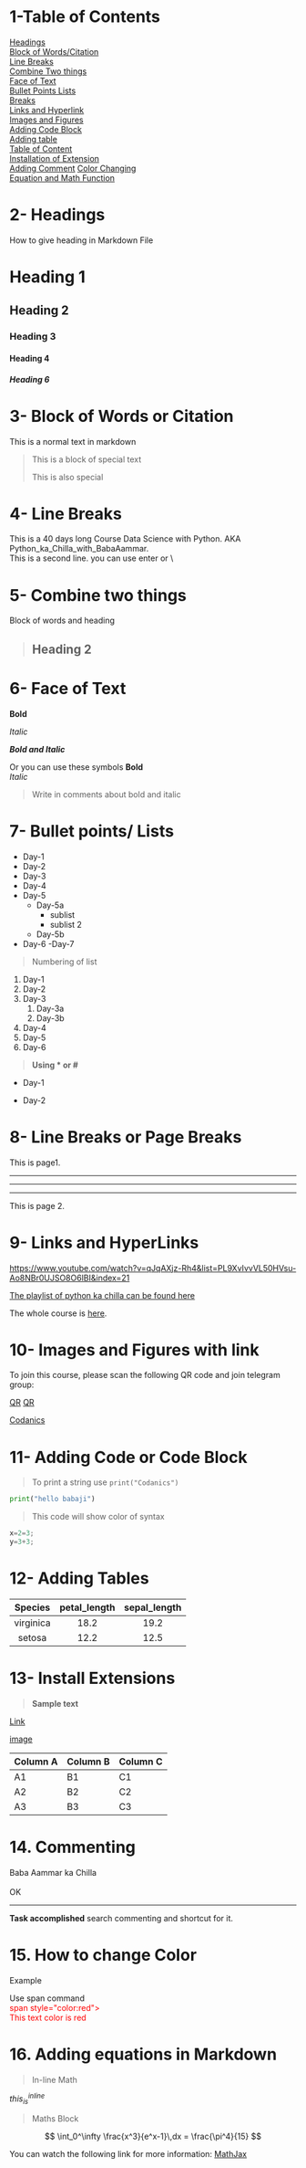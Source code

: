 # 1-Table of Contents

[Headings](#1--headings)\
[Block of Words/Citation](#2--block-of-words)\
[Line Breaks](#3--line-breaks)\
[Combine Two things](#4--combine-two-things)\
[Face of Text](#5--face-of-text)\
[Bullet Points Lists](#6--bullet-points-lists)\
[Breaks](#7--line-breaks-or-page-breaks)\
[Links and Hyperlink](#8--links-and-hyperlinks)\
[Images and Figures ](#9--images-and-figures-with-link)\
[Adding Code Block](#10--adding-code-or-code-block)\
[Adding table](#11--adding-tables)\
[Table of Content](#12-table-of-contents) \
[Installation of Extension](#13--install-extensions)\
[Adding Comment](#14-commenting)
[Color Changing](#15-how-to-change-color)\
[Equation and Math Function](#16-adding-equations-in-markdown)





# 2- Headings

How to give heading in Markdown File
#    Heading 1
## Heading 2
### Heading 3
#### Heading 4
##### Heading 6


# 3- Block of Words or Citation

This is a normal text in markdown

>This is a block of special text
>
> This is also special

# 4- Line Breaks

This is a 40 days long Course Data Science with Python. AKA Python_ka_Chilla_with_BabaAammar.\
This is a second line. you can use enter or \

# 5- Combine two things

Block of words and heading

> ## Heading 2

# 6- Face of Text

**Bold**

*Italic*

***Bold and Italic***

Or you can use these symbols
__Bold__\
_Italic_

>Write in comments about bold and italic

# 7- Bullet points/ Lists

- Day-1
- Day-2
- Day-3
- Day-4
- Day-5
    - Day-5a
        - sublist
        - sublist 2
    - Day-5b
- Day-6
-Day-7

> Numbering of list
1. Day-1
2. Day-2
4. Day-3
    1. Day-3a
    3. Day-3b
4. Day-4
5. Day-5
6. Day-6

> **Using * or #**


* Day-1
+ Day-2



# 8- Line Breaks or Page Breaks


 This is page1.

---
___
***

This is page 2.

# 9- Links and HyperLinks

<https://www.youtube.com/watch?v=qJqAXjz-Rh4&list=PL9XvIvvVL50HVsu-Ao8NBr0UJSO8O6lBI&index=21>

[The playlist of python ka chilla can be found here](https://www.youtube.com/watch?v=qJqAXjz-Rh4&list=PL9XvIvvVL50HVsu-Ao8NBr0UJSO8O6lBI&index=21)

[codanics]:https://www.youtube.com/watch?v=qJqAXjz-Rh4&list=PL9XvIvvVL50HVsu-Ao8NBr0UJSO8O6lBI&index=21

The whole course is [here][Codanics]. 



# 10- Images and Figures with link

To join this course, please scan the following QR code and join telegram group:


[QR](qr.png)
[QR](qr.png)

[Codanics](https://www.google.com/url?sa=i&url=https%3A%2F%2Fm.facebook.com%2FCodanics%2F%3Fref%3Dpy_c&psig=AOvVaw3T0d23naZx1QBSYG0A3q-m&ust=1642086860138000&source=images&cd=vfe&ved=0CAsQjRxqFwoTCNikgbPArPUCFQAAAAAdAAAAABAG)


# 11- Adding Code or Code Block

>To print a string use `print("Codanics")`
```python
print("hello babaji")
```

>This code will show color of syntax
```c#
x=2=3;
y=3+3;
```
# 12- Adding Tables

[//]: # (: in ---- indicates centre alignment)

| Species | petal_length | sepal_length
| :-------:|:-----------:|:------------:|
virginica | 18.2 | 19.2 |
setosa | 12.2 | 12.5 |




# 13- Install Extensions

> **Sample text**

[Link](https://www.google.com/search?q=codanics&rlz=1C1CHBF_enPK914PK914&sxsrf=AOaemvKHLhSOZl_NOu4JKAcDW7yUA6bZTA:1642000455956&source=lnms&tbm=isch&sa=X&ved=2ahUKEwiFsZevwKz1AhUwNOwKHU2DCNwQ_AUoAnoECAEQBA&biw=1366&bih=578&dpr=1#imgrc=jSNIAJI341a1QM)

[image](qr.png)



Column A | Column B | Column C
---------|----------|---------
 A1 | B1 | C1
 A2 | B2 | C2
 A3 | B3 | C3



# 14. Commenting

[//]: # (Comments)
[//]: # (Thhe code below demonstrate how to add Line Breaks.)
[//]: # (Comments)

Baba Aammar ka Chilla\
\
OK

___
**Task accomplished**
search commenting and shortcut for it.


# 15. How to change Color

Example

[//]: # (This is to add color to text)

Use span command\
 <span style="color:red">  span style="color:red"> </span>  </span>\
<span style="color:red">
This text color is red
</span>

# 16. Adding equations in Markdown

> In-line Math

$this_{is}^{inline}$

> Maths Block

$$
\int_0^\infty \frac{x^3}{e^x-1}\,dx = \frac{\pi^4}{15}
$$

You can watch the following link for more information: [MathJax](https://jupyterbook.org/content/math.html)
